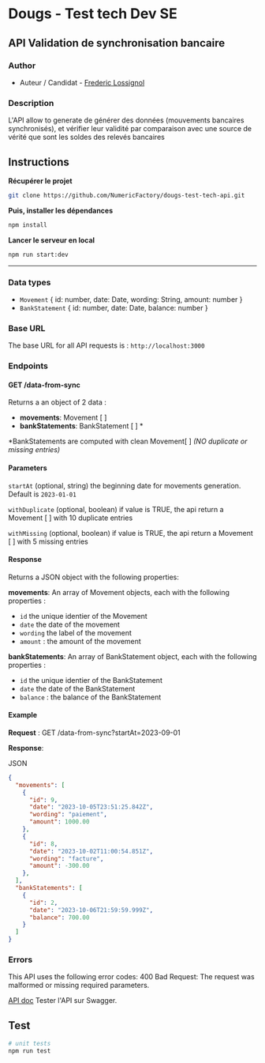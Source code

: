 
# Dougs - Test tech Dev SE
## API Validation de synchronisation bancaire

### Author
- Auteur / Candidat - [Frederic Lossignol](https://www.linkedin.com/in/flossignol/)

### Description
L'API allow to generate de générer des données (mouvements bancaires synchronisés), et vérifier leur validité par comparaison avec une source de vérité que sont les soldes des relevés bancaires

## Instructions

**Récupérer le projet**
```bash
git clone https://github.com/NumericFactory/dougs-test-tech-api.git
```

**Puis, installer les dépendances**
```bash
npm install
```
**Lancer le serveur en local**
```bash
npm run start:dev
```
---------------------

### Data types

- `Movement`  { id: number, date: Date, wording: String, amount: number }
- `BankStatement`  { id: number, date: Date, balance: number }


### Base URL

The base URL for all API requests is : 
`http://localhost:3000`

### Endpoints

#### GET /data-from-sync

Returns a an object of 2 data : 
- **movements**: Movement [ ]
- **bankStatements**: BankStatement [ ] * 

*BankStatements are computed with clean Movement[ ] 
*(NO duplicate or missing entries)*

#### Parameters

`startAt` (optional, string)
the beginning date for movements generation. Default is `2023-01-01`

`withDuplicate` (optional, boolean)
if value is TRUE, the api return a Movement [ ] with 10 duplicate entries

`withMissing` (optional, boolean)
if value is TRUE, the api return a Movement [ ] with 5 missing entries


#### Response

Returns a JSON object with the following properties:

**movements**: An array of  Movement objects, each with the following properties : 
- `id` the unique identier of the Movement
- `date` the date of the movement
- `wording` the label of the movement
- `amount` : the amount of the movement

**bankStatements**: An array of BankStatement object, each with the following properties : 
- `id` the unique identier of the BankStatement
- `date` the date of the BankStatement
- `balance` : the balance of the BankStatement

#### Example

**Request** :
GET /data-from-sync?startAt=2023-09-01

**Response**:

JSON

```json
{
  "movements": [
    {
      "id": 9,
      "date": "2023-10-05T23:51:25.842Z",
      "wording": "paiement",
      "amount": 1000.00
    },
    {
      "id": 8,
      "date": "2023-10-02T11:00:54.851Z",
      "wording": "facture",
      "amount": -300.00
    },
  ],
  "bankStatements": [
    {
      "id": 2,
      "date": "2023-10-06T21:59:59.999Z",
      "balance": 700.00
    }
  ]
}

```

### Errors

This API uses the following error codes:
400 Bad Request: The request was malformed or missing required parameters.

[API doc](localhost:3000/api) Tester l'API sur Swagger.

## Test
```bash
# unit tests
npm run test
```


